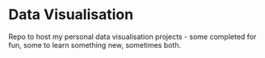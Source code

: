 # Data Visualisation

Repo to host my personal data visualisation projects - some completed for fun, some to learn something new, sometimes both.
